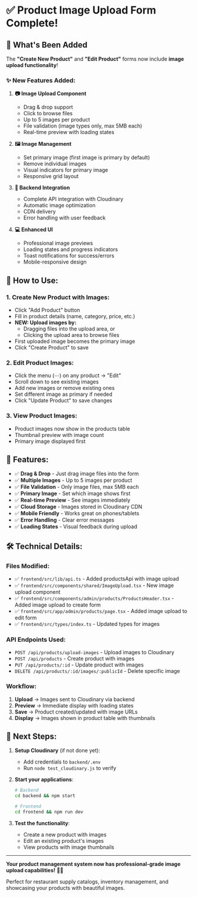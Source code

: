 # ✅ Product Image Upload Form Complete!

## 🎉 What's Been Added

The **"Create New Product"** and **"Edit Product"** forms now include **image upload functionality**!

### ✨ New Features Added:

1. **📷 Image Upload Component**

   - Drag & drop support
   - Click to browse files
   - Up to 5 images per product
   - File validation (image types only, max 5MB each)
   - Real-time preview with loading states

2. **🖼️ Image Management**

   - Set primary image (first image is primary by default)
   - Remove individual images
   - Visual indicators for primary image
   - Responsive grid layout

3. **🔧 Backend Integration**

   - Complete API integration with Cloudinary
   - Automatic image optimization
   - CDN delivery
   - Error handling with user feedback

4. **💻 Enhanced UI**
   - Professional image previews
   - Loading states and progress indicators
   - Toast notifications for success/errors
   - Mobile-responsive design

## 🚀 How to Use:

### 1. **Create New Product with Images:**

- Click "Add Product" button
- Fill in product details (name, category, price, etc.)
- **NEW: Upload images by:**
  - Dragging files into the upload area, or
  - Clicking the upload area to browse files
- First uploaded image becomes the primary image
- Click "Create Product" to save

### 2. **Edit Product Images:**

- Click the menu (⋯) on any product → "Edit"
- Scroll down to see existing images
- Add new images or remove existing ones
- Set different image as primary if needed
- Click "Update Product" to save changes

### 3. **View Product Images:**

- Product images now show in the products table
- Thumbnail preview with image count
- Primary image displayed first

## 📱 Features:

- ✅ **Drag & Drop** - Just drag image files into the form
- ✅ **Multiple Images** - Up to 5 images per product
- ✅ **File Validation** - Only image files, max 5MB each
- ✅ **Primary Image** - Set which image shows first
- ✅ **Real-time Preview** - See images immediately
- ✅ **Cloud Storage** - Images stored in Cloudinary CDN
- ✅ **Mobile Friendly** - Works great on phones/tablets
- ✅ **Error Handling** - Clear error messages
- ✅ **Loading States** - Visual feedback during upload

## 🛠️ Technical Details:

### Files Modified:

- ✅ `frontend/src/lib/api.ts` - Added productsApi with image upload
- ✅ `frontend/src/components/shared/ImageUpload.tsx` - New image upload component
- ✅ `frontend/src/components/admin/products/ProductsHeader.tsx` - Added image upload to create form
- ✅ `frontend/src/app/admin/products/page.tsx` - Added image upload to edit form
- ✅ `frontend/src/types/index.ts` - Updated types for images

### API Endpoints Used:

- `POST /api/products/upload-images` - Upload images to Cloudinary
- `POST /api/products` - Create product with images
- `PUT /api/products/:id` - Update product with images
- `DELETE /api/products/:id/images/:publicId` - Delete specific image

### Workflow:

1. **Upload** → Images sent to Cloudinary via backend
2. **Preview** → Immediate display with loading states
3. **Save** → Product created/updated with image URLs
4. **Display** → Images shown in product table with thumbnails

## 🎯 Next Steps:

1. **Setup Cloudinary** (if not done yet):

   - Add credentials to `backend/.env`
   - Run `node test_cloudinary.js` to verify

2. **Start your applications**:

   ```bash
   # Backend
   cd backend && npm start

   # Frontend
   cd frontend && npm run dev
   ```

3. **Test the functionality**:
   - Create a new product with images
   - Edit an existing product's images
   - View products with image thumbnails

---

**Your product management system now has professional-grade image upload capabilities!** 🚀📸

Perfect for restaurant supply catalogs, inventory management, and showcasing your products with beautiful images.
